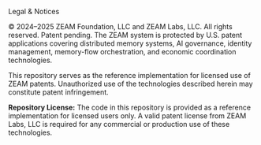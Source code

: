 Legal & Notices

© 2024–2025 ZEAM Foundation, LLC and ZEAM Labs, LLC. All rights reserved.
Patent pending. The ZEAM system is protected by U.S. patent applications covering distributed memory systems, AI governance, identity management, memory-flow orchestration, and economic coordination technologies.

This repository serves as the reference implementation for licensed use of ZEAM patents. Unauthorized use of the technologies described herein may constitute patent infringement.

**Repository License:** The code in this repository is provided as a reference implementation for licensed users only. A valid patent license from ZEAM Labs, LLC is required for any commercial or production use of these technologies.
